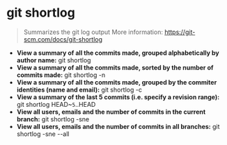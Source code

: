 # git shortlog
> Summarizes the git log output
> More information: <https://git-scm.com/docs/git-shortlog>
- **View a summary of all the commits made, grouped alphabetically by author name:**
git shortlog
- **View a summary of all the commits made, sorted by the number of commits made:**
git shortlog -n
- **View a summary of all the commits made, grouped by the commiter identities (name and email):**
git shortlog -c
- **View a summary of the last 5 commits (i.e. specify a revision range):**
git shortlog HEAD~`5`..HEAD
- **View all users, emails and the number of commits in the current branch:**
git shortlog -sne
- **View all users, emails and the number of commits in all branches:**
git shortlog -sne --all
